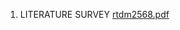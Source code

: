 1. LITERATURE SURVEY
[rtdm2568.pdf](https://github.com/team-smart-home-automation/home-automation/files/13197799/rtdm2568.pdf)
